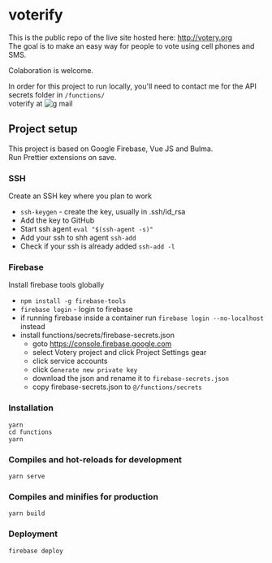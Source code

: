 # voterify
  
This is the public repo of the live site hosted here: http://votery.org  
The goal is to make an easy way for people to vote using cell phones and SMS.
  
Colaboration is welcome.  

In order for this project to run locally, you'll need to contact me  for the API secrets folder in `/functions/`  
voterify at ![g mail](https://ssl.gstatic.com/ui/v1/icons/mail/rfr/logo_gmail_lockup_dark_1x.png)

## Project setup
This project is based on Google Firebase, Vue JS and Bulma.   
Run Prettier extensions on save.

### SSH
Create an SSH key where you plan to work  
* `ssh-keygen` - create the key, usually in .ssh/id_rsa  
* Add the key to GitHub  
* Start ssh agent `eval "$(ssh-agent -s)"`
* Add your ssh to shh agent `ssh-add` 
* Check if your ssh is already added `ssh-add -l`

### Firebase
Install firebase tools globally
* `npm install -g firebase-tools`
* `firebase login` - login to firebase
* if running firebase inside a container run `firebase login --no-localhost` instead
* install functions/secrets/firebase-secrets.json
   * goto https://console.firebase.google.com
   * select Votery project and click Project Settings gear
   * click service accounts
   * click `Generate new private key`
   * download the json and rename it to `firebase-secrets.json`
   * copy firebase-secrets.json to `@/functions/secrets`

### Installation
```
yarn
cd functions
yarn
```


### Compiles and hot-reloads for development
```
yarn serve
```

### Compiles and minifies for production
```
yarn build
```

### Deployment
```
firebase deploy
```
